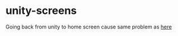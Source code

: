 # unity-screens

Going back from unity to home screen cause same problem as [here](https://github.com/azesmway/react-native-unity/issues/38)


